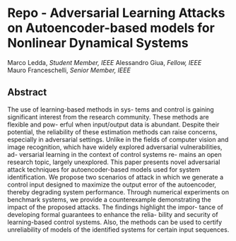 # Repo - Adversarial Learning Attacks on Autoencoder-based models for Nonlinear Dynamical Systems
Marco Ledda, *Student Member, IEEE* 
Alessandro Giua, *Fellow, IEEE*  
Mauro Franceschelli, *Senior Member, IEEE*

## Abstract
The use of learning-based methods in sys-
tems and control is gaining significant interest from the
research community. These methods are flexible and pow-
erful when input/output data is abundant. Despite their
potential, the reliability of these estimation methods can
raise concerns, especially in adversarial settings. Unlike
in the fields of computer vision and image recognition,
which have widely explored adversarial vulnerabilities, ad-
versarial learning in the context of control systems re-
mains an open research topic, largely unexplored. This
paper presents novel adversarial attack techniques for
autoencoder-based models used for system identification.
We propose two scenarios of attack in which we generate
a control input designed to maximize the output error of
the autoencoder, thereby degrading system performance.
Through numerical experiments on benchmark systems,
we provide a counterexample demonstrating the impact
of the proposed attacks. The findings highlight the impor-
tance of developing formal guarantees to enhance the relia-
bility and security of learning-based control systems. Also,
the methods can be used to certify unreliability of models
of the identified systems for certain input sequences.
